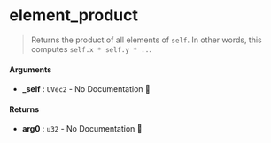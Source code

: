 # element\_product

>  Returns the product of all elements of `self`.
>  In other words, this computes `self.x * self.y * ..`.

#### Arguments

- **\_self** : `UVec2` \- No Documentation 🚧

#### Returns

- **arg0** : `u32` \- No Documentation 🚧